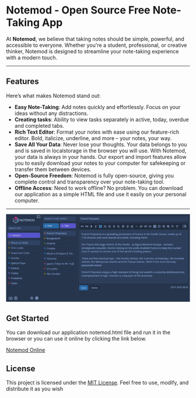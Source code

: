 # Notemod - Open Source Free Note-Taking App

At **Notemod**, we believe that taking notes should be simple, powerful, and accessible to everyone. Whether you're a student, professional, or creative thinker, Notemod is designed to streamline your note-taking experience with a modern touch.

---

## Features

Here’s what makes Notemod stand out:

- **Easy Note-Taking**: Add notes quickly and effortlessly. Focus on your ideas without any distractions.
- **Creating tasks**: Ability to view tasks separately in active, today, overdue and completed tabs.
- **Rich Text Editor**: Format your notes with ease using our feature-rich editor. Bold, italicize, underline, and more – your notes, your way.
- **Save All Your Data**: Never lose your thoughts. Your data belongs to you and is saved in localstorage in the browser you will use. With Notemod, your data is always in your hands. Our export and import features allow you to easily download your notes to your computer for safekeeping or transfer them between devices.
- **Open-Source Freedom**: Notemod is fully open-source, giving you complete control and transparency over your note-taking tool.
- **Offline Access**: Need to work offline? No problem. You can download our application as a simple HTML file and use it easily on your personal computer.

---

![](notemod.jpg)

## Get Started

You can download our application notemod.html file and run it in the browser or you can use it online by clicking the link below.

[Notemod Online](https://app-notemod.blogspot.com)

## License

This project is licensed under the [MIT License](LICENSE). Feel free to use, modify, and distribute it as you wish
